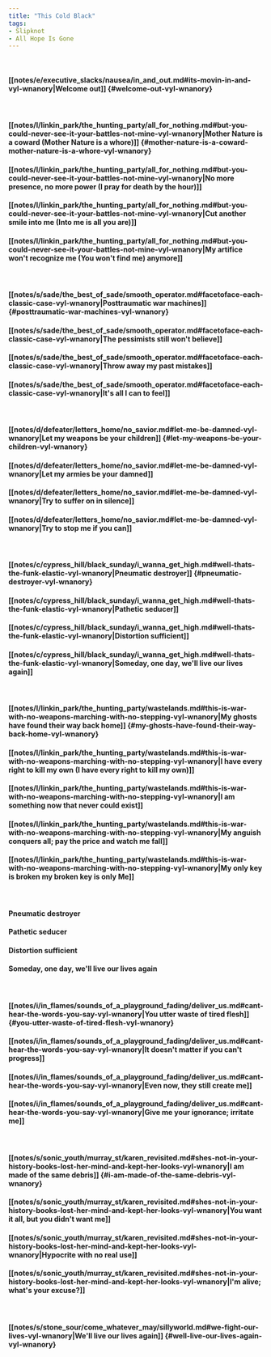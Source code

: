```yaml
---
title: "This Cold Black"
tags:
- Slipknot
- All Hope Is Gone
---
```

&nbsp;
#### [[notes/e/executive_slacks/nausea/in_and_out.md#its-movin-in-and-vyl-wnanory|Welcome out]] {#welcome-out-vyl-wnanory}
&nbsp;
#### [[notes/l/linkin_park/the_hunting_party/all_for_nothing.md#but-you-could-never-see-it-your-battles-not-mine-vyl-wnanory|Mother Nature is a coward (Mother Nature is a whore)]] {#mother-nature-is-a-coward-mother-nature-is-a-whore-vyl-wnanory}
#### [[notes/l/linkin_park/the_hunting_party/all_for_nothing.md#but-you-could-never-see-it-your-battles-not-mine-vyl-wnanory|No more presence, no more power (I pray for death by the hour)]]
#### [[notes/l/linkin_park/the_hunting_party/all_for_nothing.md#but-you-could-never-see-it-your-battles-not-mine-vyl-wnanory|Cut another smile into me (Into me is all you are)]]
#### [[notes/l/linkin_park/the_hunting_party/all_for_nothing.md#but-you-could-never-see-it-your-battles-not-mine-vyl-wnanory|My artifice won't recognize me (You won't find me) anymore]]
&nbsp;
#### [[notes/s/sade/the_best_of_sade/smooth_operator.md#facetoface-each-classic-case-vyl-wnanory|Posttraumatic war machines]] {#posttraumatic-war-machines-vyl-wnanory}
#### [[notes/s/sade/the_best_of_sade/smooth_operator.md#facetoface-each-classic-case-vyl-wnanory|The pessimists still won't believe]]
#### [[notes/s/sade/the_best_of_sade/smooth_operator.md#facetoface-each-classic-case-vyl-wnanory|Throw away my past mistakes]]
#### [[notes/s/sade/the_best_of_sade/smooth_operator.md#facetoface-each-classic-case-vyl-wnanory|It's all I can to feel]]
&nbsp;
#### [[notes/d/defeater/letters_home/no_savior.md#let-me-be-damned-vyl-wnanory|Let my weapons be your children]] {#let-my-weapons-be-your-children-vyl-wnanory}
#### [[notes/d/defeater/letters_home/no_savior.md#let-me-be-damned-vyl-wnanory|Let my armies be your damned]]
#### [[notes/d/defeater/letters_home/no_savior.md#let-me-be-damned-vyl-wnanory|Try to suffer on in silence]]
#### [[notes/d/defeater/letters_home/no_savior.md#let-me-be-damned-vyl-wnanory|Try to stop me if you can]]
&nbsp;
#### [[notes/c/cypress_hill/black_sunday/i_wanna_get_high.md#well-thats-the-funk-elastic-vyl-wnanory|Pneumatic destroyer]] {#pneumatic-destroyer-vyl-wnanory}
#### [[notes/c/cypress_hill/black_sunday/i_wanna_get_high.md#well-thats-the-funk-elastic-vyl-wnanory|Pathetic seducer]]
#### [[notes/c/cypress_hill/black_sunday/i_wanna_get_high.md#well-thats-the-funk-elastic-vyl-wnanory|Distortion sufficient]]
#### [[notes/c/cypress_hill/black_sunday/i_wanna_get_high.md#well-thats-the-funk-elastic-vyl-wnanory|Someday, one day, we'll live our lives again]]
&nbsp;
#### [[notes/l/linkin_park/the_hunting_party/wastelands.md#this-is-war-with-no-weapons-marching-with-no-stepping-vyl-wnanory|My ghosts have found their way back home]] {#my-ghosts-have-found-their-way-back-home-vyl-wnanory}
#### [[notes/l/linkin_park/the_hunting_party/wastelands.md#this-is-war-with-no-weapons-marching-with-no-stepping-vyl-wnanory|I have every right to kill my own (I have every right to kill my own)]]
#### [[notes/l/linkin_park/the_hunting_party/wastelands.md#this-is-war-with-no-weapons-marching-with-no-stepping-vyl-wnanory|I am something now that never could exist]]
#### [[notes/l/linkin_park/the_hunting_party/wastelands.md#this-is-war-with-no-weapons-marching-with-no-stepping-vyl-wnanory|My anguish conquers all; pay the price and watch me fall]]
#### [[notes/l/linkin_park/the_hunting_party/wastelands.md#this-is-war-with-no-weapons-marching-with-no-stepping-vyl-wnanory|My only key is broken my broken key is only  Me]]
&nbsp;
#### Pneumatic destroyer
#### Pathetic seducer
#### Distortion sufficient
#### Someday, one day, we'll live our lives again
&nbsp;
#### [[notes/i/in_flames/sounds_of_a_playground_fading/deliver_us.md#cant-hear-the-words-you-say-vyl-wnanory|You utter waste of tired flesh]] {#you-utter-waste-of-tired-flesh-vyl-wnanory}
#### [[notes/i/in_flames/sounds_of_a_playground_fading/deliver_us.md#cant-hear-the-words-you-say-vyl-wnanory|It doesn't matter if you can't progress]]
#### [[notes/i/in_flames/sounds_of_a_playground_fading/deliver_us.md#cant-hear-the-words-you-say-vyl-wnanory|Even now, they still create me]]
#### [[notes/i/in_flames/sounds_of_a_playground_fading/deliver_us.md#cant-hear-the-words-you-say-vyl-wnanory|Give me your ignorance; irritate me]]
&nbsp;
#### [[notes/s/sonic_youth/murray_st/karen_revisited.md#shes-not-in-your-history-books-lost-her-mind-and-kept-her-looks-vyl-wnanory|I am made of the same debris]] {#i-am-made-of-the-same-debris-vyl-wnanory}
#### [[notes/s/sonic_youth/murray_st/karen_revisited.md#shes-not-in-your-history-books-lost-her-mind-and-kept-her-looks-vyl-wnanory|You want it all, but you didn't want me]]
#### [[notes/s/sonic_youth/murray_st/karen_revisited.md#shes-not-in-your-history-books-lost-her-mind-and-kept-her-looks-vyl-wnanory|Hypocrite with no real use]]
#### [[notes/s/sonic_youth/murray_st/karen_revisited.md#shes-not-in-your-history-books-lost-her-mind-and-kept-her-looks-vyl-wnanory|I'm alive; what's your excuse?]]
&nbsp;
#### [[notes/s/stone_sour/come_whatever_may/sillyworld.md#we-fight-our-lives-vyl-wnanory|We'll live our lives again]] {#well-live-our-lives-again-vyl-wnanory}
